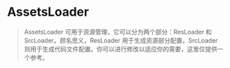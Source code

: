 # AssetsLoader
> AssetsLoader 可用于资源管理，它可以分为两个部分：ResLoader 和 SrcLoader。顾名思义，ResLoader 用于生成资源部分配置，SrcLoader 则用于生成代码文件配置。你可以进行修改以适应你的需要，这里仅提供一个参考。
